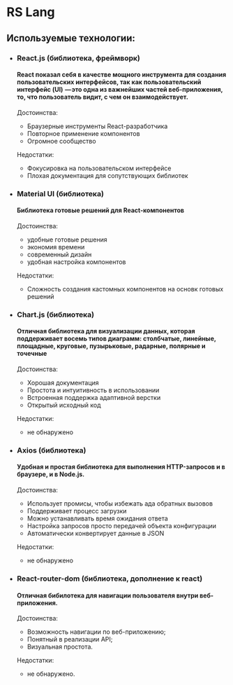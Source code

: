# RS Lang

## Используемые технологии:
- ### React.js (библиотека, фреймворк)

  #### React  показал себя в качестве мощного инструмента для создания пользовательских интерфейсов, так как пользовательский интерфейс (UI)  — это одна из важнейших частей веб-приложения, то, что пользователь видит, с чем он взаимодействует.
  
  Достоинства:
  - Браузерные инструменты React-разработчика
  - Повторное применение компонентов
  - Огромное сообщество
  
   Недостатки:
  - Фокусировка на пользовательском интерфейсе
  - Плохая документация для сопутствующих библиотек
  
- ### Material UI (библиотека)

  #### Библиотека готовые решений для React-компонентов

  Достоинства:
  - удобные готовые решения
  - экономия времени
  - современный дизайн
  - удобная настройка компонентов
  
  Недостатки:
  - Сложность создания кастомных компонентов на основк готовых решений
  
- ### Сhart.js (библиотека)

  #### Отличная библиотека для визуализации данных, которая поддерживает восемь типов диаграмм: столбчатые, линейные, площадные, круговые, пузырьковые, радарные, полярные и точечные

  Достоинства:
  - Хорошая документация
  - Простота и интуитивность в использовании
  - Встроенная поддержка адаптивной верстки
  - Открытый исходный код
  
  Недостатки:
  - не обнаружено
  
- ### Axios (библиотека)

  #### Удобная и простая библиотека для выполнения HTTP-запросов и в браузере, и в Node.js.
  
  Достоинства:
  - Использует промисы, чтобы избежать ада обратных вызовов 
  - Поддерживает процесс загрузки
  - Можно устанавливать время ожидания ответа
  - Настройка запросов просто передачей объекта конфигурации 
  - Автоматически конвертирует данные в JSON
  
  Недостатки:
  - не обнаружено
  
- ### React-router-dom (библиотека, дополнение к react)

  #### Отличная бибилотека для навигации пользователя внутри веб-приложения.

  Достоинства:
  - Возможность навигации по веб-приложению;
  - Понятный в реализации API;
  - Визуальная простота.

  Недостатки:
  - не обнаружено.

  
